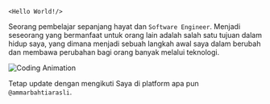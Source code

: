  ```
 <Hello World!/>
```

Seorang pembelajar sepanjang hayat dan `Software Engineer`.
Menjadi seseorang yang bermanfaat untuk orang lain adalah salah satu tujuan dalam hidup saya, yang dimana menjadi sebuah langkah awal saya dalam berubah dan membawa perubahan bagi orang banyak melalui teknologi.

<img alt="Coding Animation" src="https://raw.githubusercontent.com/gist/patevs/b007a0e98fb216438d4cbf559fac4166/raw/88f20c9d749d756be63f22b09f3c4ac570bc5101/programming.gif">

Tetap update dengan mengikuti Saya di platform apa pun `@ammarbahtiarasli`.
